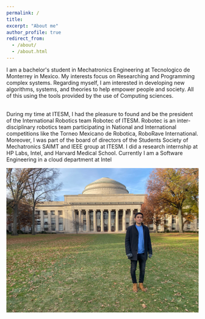 ```yaml
---
permalink: /
title:
excerpt: "About me"
author_profile: true
redirect_from:
  - /about/
  - /about.html
---
```


<p style='text-align: justify;'>


I am a bachelor's student in Mechatronics Engineering at Tecnologico de Monterrey in Mexico. My interests focus on Researching and Programming complex systems. Regarding myself, I am interested in developing new algorithms, systems, and theories to help empower people and society. All of this using the tools provided by the use of Computing sciences.
<br><br>

During my time at ITESM, I had the pleasure to found and be the president of the International Robotics team Robotec of ITESM. Robotec is an inter-disciplinary robotics team participating in National and International competitions like the Torneo Mexicano de Robotica, RoboRave International. Moreover, I was part of the board of directors of the Students Society of Mechatronics SAIMT and IEEE group at ITESM. I did a research internship at HP Labs, Intel, and Harvard Medical School. Currently I am a Software Engineering in a cloud department at Intel 
 </p>

![pilatus](/images/mit.jpg)
